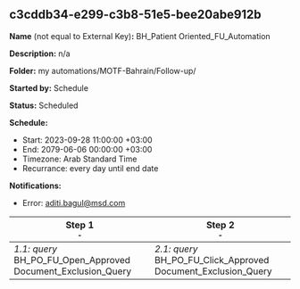 ## c3cddb34-e299-c3b8-51e5-bee20abe912b

**Name** (not equal to External Key)**:** BH_Patient Oriented_FU_Automation

**Description:** n/a

**Folder:** my automations/MOTF-Bahrain/Follow-up/

**Started by:** Schedule

**Status:** Scheduled

**Schedule:**

* Start: 2023-09-28 11:00:00 +03:00
* End: 2079-06-06 00:00:00 +03:00
* Timezone: Arab Standard Time
* Recurrance: every day until end date

**Notifications:**

* Error: aditi.bagul@msd.com

| Step 1<br>_<small>-</small>_ | Step 2<br>_<small>-</small>_ |
| --- | --- |
| _1.1: query_<br>BH_PO_FU_Open_Approved Document_Exclusion_Query | _2.1: query_<br>BH_PO_FU_Click_Approved Document_Exclusion_Query |
